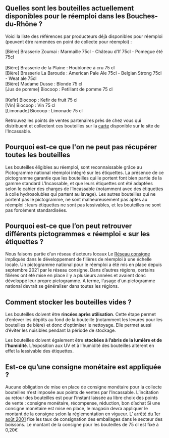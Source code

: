 ## Quelles sont les bouteilles actuellement disponibles pour le réemploi dans les Bouches-du-Rhône ?
Voici la liste des références par producteurs déjà disponibles pour réemploi (peuvent être ramenées en point de collecte pour réemploi) : 

[Bière] Brasserie	Zoumai : Marmaille 75cl - Château d'If 75cl - Pomegue été 75cl <br/> 	
[Bière] Brasserie de la Plaine : Houblonée à cru 75 cl <br/> 
[Bière] Brasserie	La Baroude : American Pale Ale 75cl - Belgian Strong 75cl - 	Weat ale 75cl <br/> 
[Bière]	Madame Dusse	: Blonde	75 cl	<br/> 
[Jus de  pomme]	Biocoop	:	Petillant de pomme 75 cl <br/>  
[Kefir]	Biocoop	: Kefir de fruit	75 cl	<br/> 
[Vin]	Biocoop	: Vin 75 cl <br/> 
[Limonade]	Biocoop :	Limonade 75 cl <br/> 

Retrouvez les points de ventes partenaires près de chez vous qui distribuent et collectent ces bouteilles sur la [carte](http://umap.openstreetmap.fr/fr/map/lincassable-ou-trouver-rammener-mes-bouteilles_610505#1/43/6) disponible sur le site de l'Incassable. 


## Pourquoi est-ce que l'on ne peut pas récupérer toutes les bouteilles 
Les bouteilles éligibles au réemploi, sont reconnaissable grâce au Pictogramme national réemploi intégré sur les étiquettes. La présence de ce pictogramme garantie que les bouteilles qui le portent font bien partie de la gamme standard L’Incassable, et que leurs étiquettes ont été adaptées selon le cahier des charges de l’Incassable (notamment avec des étiquettes à colle hydrosolubles qui partent au lavage). 
Les autres bouteilles qui ne portent pas le pictogramme, ne sont malheureusement pas aptes au réemploi : leurs étiquettes ne sont pas lessivables, et les bouteilles ne sont pas forcément standardisées. 


## Pourquoi est-ce que l’on peut retrouver différents pictogrammes « réemploi «  sur les étiquettes ? 
Nous faisons partie d’un réseau d’acteurs locaux Le [Réseau consigne](http://www.reseauconsigne.com/) impliqués dans le développement de filières de réemploi à une échelle locale.
Un pictogramme national pour le réemploi a été mis en place depuis septembre 2021 par le réseau consigne. 
Dans d’autres régions, certains filières ont été mise en place il y a plusieurs années et avaient donc développé leur propre pictogramme. 
A terme, l’usage d’un pictogramme national devrait se généraliser dans toutes les régions. 


## Comment stocker les bouteilles vides ?
Les bouteilles doivent être **rincées après utilisation**. Cette étape permet d’enlever les dépôts au fond de la bouteille (notamment les levures pour les bouteilles de bière) et donc d’optimiser le nettoyage. 
Elle permet aussi d’éviter les nuisibles pendant la période de stockage. 

Les bouteilles doivent également être **stockées à l’abris de la lumière et de l’humidité**.  L’exposition aux UV et à l’humidité des bouteilles altèrent en effet la lessivable des étiquettes. 
 

## Est-ce qu’une consigne monétaire est appliquée ? 
Aucune obligation de mise en place de consigne monétaire pour la collecte bouteilles n’est imposée aux points de ventes par l’Incassable. 
L’incitation au retour des bouteilles est pour l’instant laissée au libre choix des points de vente : consigne monétaire, récompense, réduction, bon d’achat 
Si une consigne monétaire est mise en place, le magasin devra appliquer le montant de la consigne selon la réglementation en vigueur. 
L’ [arrêté du 1er août 2001](https://www.legifrance.gouv.fr/jorf/id/JORFTEXT000000406764) fixe les taux de consignation des emballages dans le secteur des boissons.  Le montant de la consigne pour les bouteilles de 75 cl est fixé à 0,20€




